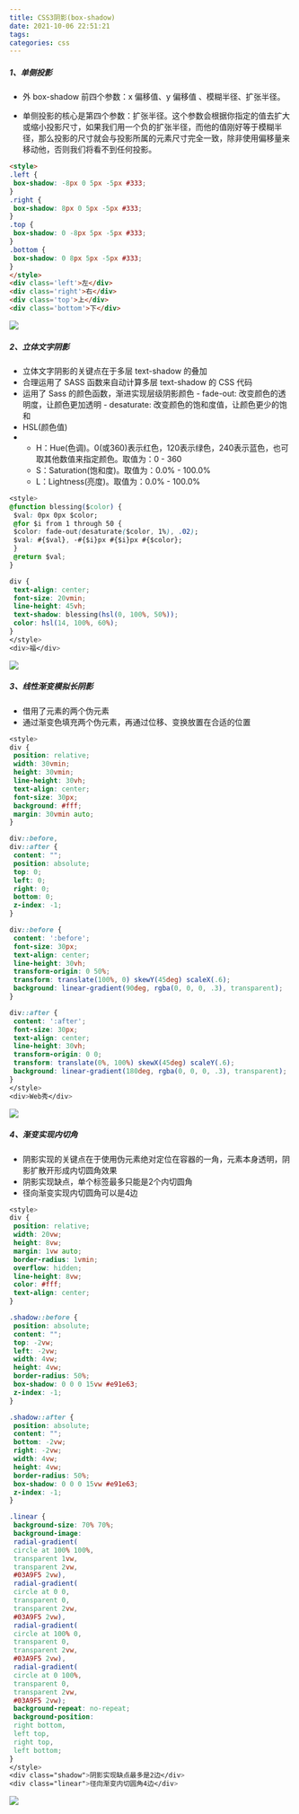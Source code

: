 ```yaml
---
title: CSS3阴影(box-shadow)
date: 2021-10-06 22:51:21
tags:
categories: css
---
```


##### 1、单侧投影

- 外 box-shadow 前四个参数：x 偏移值、y 偏移值 、模糊半径、扩张半径。 

- 单侧投影的核心是第四个参数：扩张半径。这个参数会根据你指定的值去扩大或缩小投影尺寸，如果我们用一个负的扩张半径，而他的值刚好等于模糊半径，那么投影的尺寸就会与投影所属的元素尺寸完全一致，除非使用偏移量来移动他，否则我们将看不到任何投影。

```html
<style>
.left {
 box-shadow: -8px 0 5px -5px #333;
}
.right {
 box-shadow: 8px 0 5px -5px #333;
}
.top {
 box-shadow: 0 -8px 5px -5px #333;
}
.bottom {
 box-shadow: 0 8px 5px -5px #333;
}
</style>
<div class='left'>左</div>
<div class='right'>右</div>
<div class='top'>上</div>
<div class='bottom'>下</div>
```

![](https://s3.bmp.ovh/imgs/2021/10/990e7064af72aa94.png)

##### 2、立体文字阴影

- 立体文字阴影的关键点在于多层 text-shadow 的叠加
- 合理运用了 SASS 函数来自动计算多层 text-shadow 的 CSS 代码
- 运用了 Sass 的颜色函数，渐进实现层级阴影颜色 - fade-out: 改变颜色的透明度，让颜色更加透明 - desaturate: 改变颜色的饱和度值，让颜色更少的饱和
- HSL(颜色值)
- - H：Hue(色调)。0(或360)表示红色，120表示绿色，240表示蓝色，也可取其他数值来指定颜色。取值为：0 - 360
  - S：Saturation(饱和度)。取值为：0.0% - 100.0%
  - L：Lightness(亮度)。取值为：0.0% - 100.0%

```css
<style>
@function blessing($color) {
 $val: 0px 0px $color;
 @for $i from 1 through 50 {
 $color: fade-out(desaturate($color, 1%), .02);
 $val: #{$val}, -#{$i}px #{$i}px #{$color};
 }
 @return $val;
}

div {
 text-align: center;
 font-size: 20vmin;
 line-height: 45vh;
 text-shadow: blessing(hsl(0, 100%, 50%));
 color: hsl(14, 100%, 60%);
}
</style>
<div>福</div>
```

![](https://s3.bmp.ovh/imgs/2021/10/d8c04e272d3e7109.png)

##### 3、线性渐变模拟长阴影

- 借用了元素的两个伪元素
- 通过渐变色填充两个伪元素，再通过位移、变换放置在合适的位置

```css
<style>
div {
 position: relative;
 width: 30vmin;
 height: 30vmin;
 line-height: 30vh;
 text-align: center;
 font-size: 30px;
 background: #fff;
 margin: 30vmin auto;
}

div::before,
div::after {
 content: "";
 position: absolute;
 top: 0;
 left: 0;
 right: 0;
 bottom: 0;
 z-index: -1;
}

div::before {
 content: ':before';
 font-size: 30px;
 text-align: center;
 line-height: 30vh;
 transform-origin: 0 50%;
 transform: translate(100%, 0) skewY(45deg) scaleX(.6);
 background: linear-gradient(90deg, rgba(0, 0, 0, .3), transparent);
}

div::after {
 content: ':after';
 font-size: 30px;
 text-align: center;
 line-height: 30vh;
 transform-origin: 0 0;
 transform: translate(0%, 100%) skewX(45deg) scaleY(.6);
 background: linear-gradient(180deg, rgba(0, 0, 0, .3), transparent);
}
</style>
<div>Web秀</div>
```

![](https://s3.bmp.ovh/imgs/2021/10/ca90721fe4663ef1.png)

##### 4、渐变实现内切角

- 阴影实现的关键点在于使用伪元素绝对定位在容器的一角，元素本身透明，阴影扩散开形成内切圆角效果
- 阴影实现缺点，单个标签最多只能是2个内切圆角
- 径向渐变实现内切圆角可以是4边

```css
<style>
div {
 position: relative;
 width: 20vw;
 height: 8vw;
 margin: 1vw auto;
 border-radius: 1vmin;
 overflow: hidden;
 line-height: 8vw;
 color: #fff;
 text-align: center;
}

.shadow::before {
 position: absolute;
 content: "";
 top: -2vw;
 left: -2vw;
 width: 4vw;
 height: 4vw;
 border-radius: 50%;
 box-shadow: 0 0 0 15vw #e91e63; 
 z-index: -1;
}

.shadow::after {
 position: absolute;
 content: "";
 bottom: -2vw;
 right: -2vw;
 width: 4vw;
 height: 4vw;
 border-radius: 50%;
 box-shadow: 0 0 0 15vw #e91e63; 
 z-index: -1;
}

.linear {
 background-size: 70% 70%;
 background-image: 
 radial-gradient(
 circle at 100% 100%, 
 transparent 1vw, 
 transparent 2vw, 
 #03A9F5 2vw),
 radial-gradient(
 circle at 0 0, 
 transparent 0, 
 transparent 2vw, 
 #03A9F5 2vw),
 radial-gradient(
 circle at 100% 0, 
 transparent 0, 
 transparent 2vw, 
 #03A9F5 2vw),
 radial-gradient(
 circle at 0 100%, 
 transparent 0, 
 transparent 2vw, 
 #03A9F5 2vw);
 background-repeat: no-repeat;
 background-position: 
 right bottom, 
 left top, 
 right top, 
 left bottom;
}
</style>
<div class="shadow">阴影实现缺点最多是2边</div>
<div class="linear">径向渐变内切圆角4边</div>
```

![](https://s3.bmp.ovh/imgs/2021/10/f96a46e2de9e4910.png)